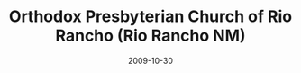 ---
date: &id001 2009-10-30
end_date: null
location:
  address: "103 Rio Rancho Drive, Suite A\u201310"
  city: Rio Rancho
  state: NM
minister:
- end: null
  name: Todd Bordow
  start: 2009-10-30
  type: Pastor
ministers:
- Todd Bordow
name: Orthodox Presbyterian Church of Rio Rancho
names:
- end: 2009-10-30
  name: Orthodox Presbyterian Church of Rio Rancho, Mission Work
  start: 2007-09-21
- end: null
  name: Orthodox Presbyterian Church of Rio Rancho
  start: 2009-10-30
origination_date: *id001
raw_data: "NM\nRio Rancho\nOrthodox Presbyterian Church of Rio Rancho, Mission Work\
  \  (September 21, 2007\u2013October\n30, 2009)\nOrthodox Presbyterian Church of\
  \ Rio Rancho  (October 30, 2009\u2013 )\n103 Rio Rancho Drive, Suite A\u201310\n\
  Pastor: Todd Bordow, 2009\u2013"
received_from: null
states:
- NM
status:
  active: true
  end_date: null
  reason: null
  received_from: null
  withdrawal_to: null
title: Orthodox Presbyterian Church of Rio Rancho (Rio Rancho NM)
year_established:
- 2009

---